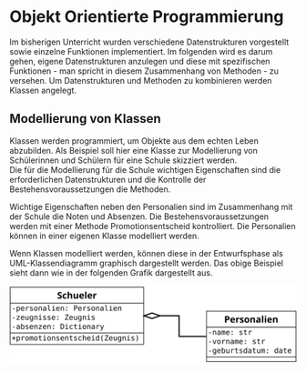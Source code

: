 # Objekt Orientierte Programmierung

Im bisherigen Unterricht wurden verschiedene Datenstrukturen vorgestellt sowie
einzelne Funktionen implementiert. Im folgenden wird es darum gehen, eigene
Datenstrukturen anzulegen und diese mit spezifischen Funktionen - man spricht in
diesem Zusammenhang von Methoden - zu versehen. Um Datenstrukturen und Methoden
zu kombinieren werden Klassen angelegt.

## Modellierung von Klassen

Klassen werden programmiert, um Objekte aus dem echten Leben abzubilden. Als
Beispiel soll hier eine Klasse zur Modellierung von Schülerinnen und Schülern
für eine Schule skizziert werden.  
Die für die Modellierung für die Schule wichtigen Eigenschaften sind die
erforderlichen Datenstrukturen und die Kontrolle der Bestehensvoraussetzungen
die Methoden.

Wichtige Eigenschaften neben den Personalien sind im Zusammenhang mit der
Schule die Noten und Absenzen. Die Bestehensvoraussetzungen werden mit einer
Methode Promotionsentscheid kontrolliert. Die Personalien können in einer
eigenen Klasse modelliert werden.

Wenn Klassen modelliert werden, können diese in der Entwurfsphase als
UML-Klassendiagramm graphisch dargestellt werden. Das obige Beispiel sieht dann
wie in der folgenden Grafik dargestellt aus.

![Beispiel UML-Klassendiagramm](beispiel.svg)
